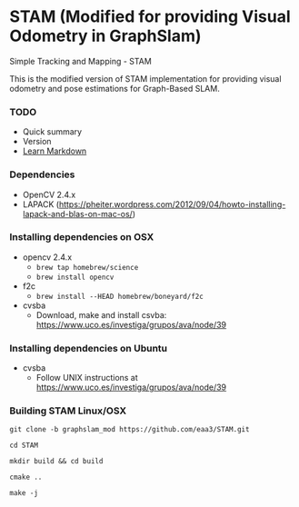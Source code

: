 # STAM (Modified for providing Visual Odometry in GraphSlam)
Simple Tracking and Mapping - STAM

This is the modified version of STAM implementation for providing visual odometry and pose estimations for Graph-Based SLAM.

### TODO ###

* Quick summary
* Version
* [Learn Markdown](https://bitbucket.org/tutorials/markdowndemo)

### Dependencies ###

* OpenCV 2.4.x
* LAPACK (https://pheiter.wordpress.com/2012/09/04/howto-installing-lapack-and-blas-on-mac-os/)


### Installing dependencies on OSX ###

* opencv 2.4.x
  * ``brew tap homebrew/science``
  * `` brew install opencv ``
* f2c
  * ``brew install --HEAD homebrew/boneyard/f2c``
* cvsba
  * Download, make and install csvba: https://www.uco.es/investiga/grupos/ava/node/39
  
### Installing dependencies on Ubuntu ###

* cvsba
  * Follow UNIX instructions at https://www.uco.es/investiga/grupos/ava/node/39



### Building STAM Linux/OSX ###

````
git clone -b graphslam_mod https://github.com/eaa3/STAM.git

cd STAM
   
mkdir build && cd build

cmake ..

make -j 
````
